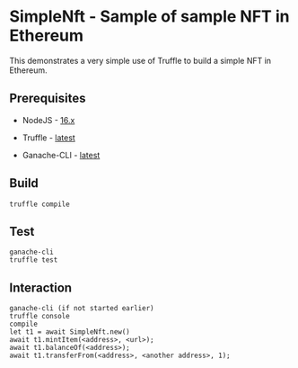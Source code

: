 # SimpleNft - Sample of sample NFT in Ethereum

This demonstrates a very simple use of Truffle to build a simple NFT in Ethereum.

## Prerequisites

- NodeJS - [16.x](https://nodejs.org/en/)

- Truffle - [latest](https://trufflesuite.com/docs/truffle/getting-started/installation.html)

- Ganache-CLI - [latest](https://www.npmjs.com/package/ganache-cli)

## Build

```
truffle compile
```

## Test

```
ganache-cli
truffle test
```

## Interaction

```
ganache-cli (if not started earlier)
truffle console
compile
let t1 = await SimpleNft.new()
await t1.mintItem(<address>, <url>);
await t1.balanceOf(<address>);
await t1.transferFrom(<address>, <another address>, 1);
```
